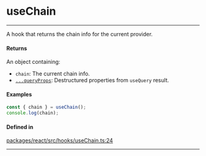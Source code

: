 # useChain
---

A hook that returns the chain info for the current provider.

#### Returns

An object containing:
- `chain`: The current chain info.
- [`...queryProps`](https://tanstack.com/query/latest/docs/framework/react/reference/useQuery): Destructured properties from `useQuery` result.

#### Examples

```ts
const { chain } = useChain();
console.log(chain);
```

#### Defined in
[packages/react/src/hooks/useChain.ts:24](https://github.com/fuellabs/fuel-connectors/blob/main/packages/react/src/hooks/useChain.ts#L24)

___
